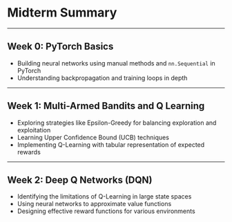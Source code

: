 # Midterm Summary

---

## Week 0: PyTorch Basics

- Building neural networks using manual methods and `nn.Sequential` in PyTorch  
- Understanding backpropagation and training loops in depth

---

## Week 1: Multi-Armed Bandits and Q Learning

- Exploring strategies like Epsilon-Greedy for balancing exploration and exploitation  
- Learning Upper Confidence Bound (UCB) techniques  
- Implementing Q-Learning with tabular representation of expected rewards

---

## Week 2: Deep Q Networks (DQN)

- Identifying the limitations of Q-Learning in large state spaces  
- Using neural networks to approximate value functions  
- Designing effective reward functions for various environments
